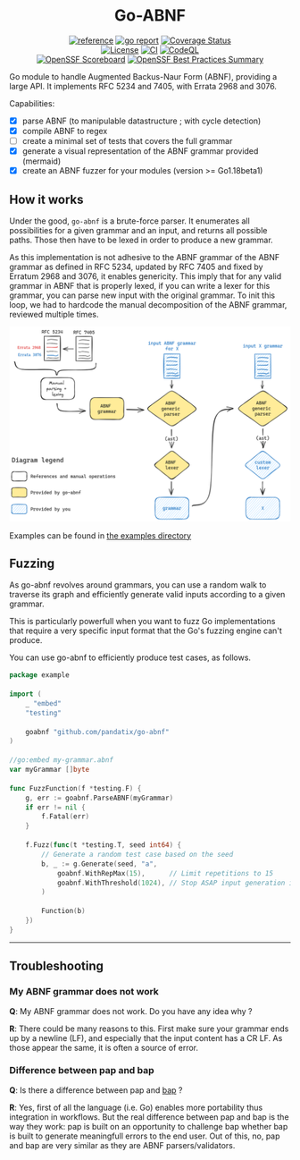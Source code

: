 <div align="center">
	<h1>Go-ABNF</h1>
	<a href="https://pkg.go.dev/github.com/pandatix/go-abnf"><img src="https://shields.io/badge/-reference-blue?logo=go&style=for-the-badge" alt="reference"></a>
	<a href="https://goreportcard.com/report/github.com/pandatix/go-abnf"><img src="https://goreportcard.com/badge/github.com/pandatix/go-abnf?style=for-the-badge" alt="go report"></a>
	<a href="https://coveralls.io/github/pandatix/go-abnf?branch=main"><img src="https://img.shields.io/coverallsCoverage/github/pandatix/go-abnf?style=for-the-badge" alt="Coverage Status"></a>
	<br>
	<a href=""><img src="https://img.shields.io/github/license/pandatix/go-abnf?style=for-the-badge" alt="License"></a>
	<a href="https://github.com/pandatix/go-abnf/actions?query=workflow%3Aci+"><img src="https://img.shields.io/github/actions/workflow/status/pandatix/go-abnf/ci.yaml?style=for-the-badge&label=CI" alt="CI"></a>
	<a href="https://github.com/pandatix/go-abnf/actions/workflows/codeql-analysis.yaml"><img src="https://img.shields.io/github/actions/workflow/status/pandatix/go-abnf/codeql-analysis.yaml?style=for-the-badge&label=CodeQL" alt="CodeQL"></a>
	<br>
	<a href="https://securityscorecards.dev/viewer/?uri=github.com/pandatix/go-abnf"><img src="https://img.shields.io/ossf-scorecard/github.com/pandatix/go-abnf?label=openssf%20scorecard&style=for-the-badge" alt="OpenSSF Scoreboard"></a>
	<a href="https://bestpractices.coreinfrastructure.org/en/projects/7840"><img src="https://img.shields.io/cii/summary/7840?style=for-the-badge&label=openssf%20best%20practices" alt="OpenSSF Best Practices Summary"></a>
</div>

Go module to handle Augmented Backus-Naur Form (ABNF), providing a large API.
It implements RFC 5234 and 7405, with Errata 2968 and 3076.

Capabilities:
 - [X] parse ABNF (to manipulable datastructure ; with cycle detection)
 - [X] compile ABNF to regex
 - [ ] create a minimal set of tests that covers the full grammar
 - [X] generate a visual representation of the ABNF grammar provided (mermaid)
 - [X] create an ABNF fuzzer for your modules (version >= Go1.18beta1)

## How it works

Under the good, `go-abnf` is a brute-force parser. It enumerates all possibilities for a given grammar and an input, and returns all possible paths. Those then have to be lexed in order to produce a new grammar.

As this implementation is not adhesive to the ABNF grammar of the ABNF grammar as defined in RFC 5234, updated by RFC 7405 and fixed by Erratum 2968 and 3076, it enables genericity.
This imply that for any valid grammar in ABNF that is properly lexed, if you can write a lexer for this grammar, you can parse new input with the original grammar. To init this loop, we had to hardcode the manual decomposition of the ABNF grammar, reviewed multiple times.

<div align="center">
	<img src="res/grammar.excalidraw.png" width="800px">
</div>

Examples can be found in [the examples directory](examples/)

## Fuzzing

As go-abnf revolves around grammars, you can use a random walk to traverse its graph and efficiently generate valid inputs according to a given grammar.

This is particularly powerfull when you want to fuzz Go implementations that require a very specific input format that the Go's fuzzing engine can't produce.

You can use go-abnf to efficiently produce test cases, as follows.

```go
package example

import (
	_ "embed"
	"testing"

	goabnf "github.com/pandatix/go-abnf"
)

//go:embed my-grammar.abnf
var myGrammar []byte

func FuzzFunction(f *testing.F) {
	g, err := goabnf.ParseABNF(myGrammar)
	if err != nil {
		f.Fatal(err)
	}

	f.Fuzz(func(t *testing.T, seed int64) {
		// Generate a random test case based on the seed
		b, _ := g.Generate(seed, "a",
			goabnf.WithRepMax(15),      // Limit repetitions to 15
			goabnf.WithThreshold(1024), // Stop ASAP input generation if reached 1024 bytes
		)

		Function(b)
	})
}
```

---

## Troubleshooting

### My ABNF grammar does not work

**Q**: My ABNF grammar does not work. Do you have any idea why ?

**R**: There could be many reasons to this. First make sure your grammar ends up by a newline (LF), and especially that the input content has a CR LF. As those appear the same, it is often a source of error.

### Difference between pap and bap

**Q**: Is there a difference between pap and [bap](https://github.com/ietf-tools/bap) ?

**R**: Yes, first of all the language (i.e. Go) enables more portability thus integration in workflows. But the real difference between pap and bap is the way they work: pap is built on an opportunity to challenge bap whether bap is built to generate meaningfull errors to the end user. Out of this, no, pap and bap are very similar as they are ABNF parsers/validators.
